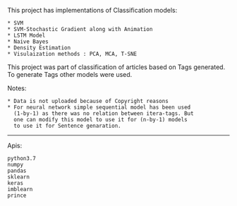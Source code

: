 
This project has implementations of Classification models:

	* SVM
	* SVM-Stochastic Gradient along with Animation
	* LSTM Model
	* Naive Bayes
	* Density Estimation
	* Visulaization methods : PCA, MCA, T-SNE


This project was part of classification of articles based on Tags generated. To generate Tags other models were used. 

Notes: 

	* Data is not uploaded because of Copyright reasons
	* For neural network simple sequential model has been used 
	  (1-by-1) as there was no relation between itera-tags. But 		
	  one can modify this model to use it for (n-by-1) models 
	  to use it for Sentence genaration.

****************************************************************************************************
Apis:

    python3.7
    numpy
    pandas
    sklearn
    keras
    imblearn
    prince
